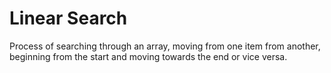 # Linear Search
Process of searching through an array, moving from one item from another, beginning from the start and moving towards the end or vice versa.
